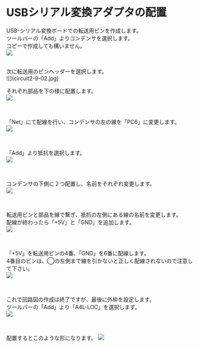 # USBシリアル変換アダプタの配置

USB-シリアル変換ボードでの転送用ピンを作成します。
<br>
ツールバーの「Add」よりコンデンサを選択します。
<br>
コピーで作成しても構いません。
<br>
![](circuit2-9-01.jpg)

<br>
次に転送用のピンヘッダーを選択します。
<br>
![](circuit2-9-02.jpg)

<br>

それぞれ部品を下の様に配置します。
<br>
![](circuit2-9-03.jpg)

<br>

「Net」にて配線を行い、コンデンサの左の線を「PC6」に変更します。
<br>
![](circuit2-9-04.jpg)

<br>

「Add」より抵抗を選択します。
<br>
![](circuit2-9-05.jpg)

<br>

コンデンサの下側に２つ配置し、名前をそれぞれ変更します。
<br>
![](circuit2-9-06.jpg)

<br>

転送用ピンと部品を線で繋ぎ、抵抗の左側にある線の名前を変更します。
<br>
配線が終わったら「+5V」と「GND」を追加します。
<br>
![](circuit2-9-07.jpg)

<br>

「+5V」を転送用ピンの4番、「GND」を6番に配線します。
<br>
4番目のピンは、◯の左側まで線を引かないと正しく配線されないので注意して下さい。
<br>
![](circuit2-9-08.jpg)

<br>

これで回路図の作成は終了ですが、最後に外枠を設定します。
<br>
ツールバーの「Add」より「A4L-LOC」を選択します。
<br>
![](circuit2-9-09.jpg)

<br>

配置するとこのような形になります。
![](circuit2-9-10r2.jpg)
